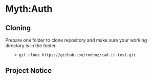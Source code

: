 # Myth:Auth

## Cloning

Prepare one folder to clone repository and make sure your working directory is in the folder

```shell
    > git clone https://github.com/rmdhnz/cad-it-test.git
```

## Project Notice
